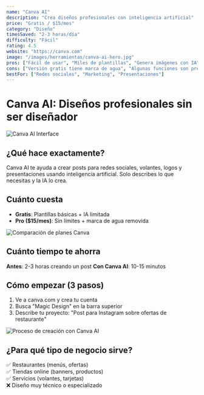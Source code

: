 ```yaml
---
name: "Canva AI"
description: "Crea diseños profesionales con inteligencia artificial"
price: "Gratis / $15/mes"
category: "Diseño"
timesSaved: "2-3 horas/día"
difficulty: "Fácil"
rating: 4.5
website: "https://canva.com"
image: "/images/herramientas/canva-ai-hero.jpg"
pros: ["Fácil de usar", "Miles de plantillas", "Genera imágenes con IA"]
cons: ["Versión gratis tiene marca de agua", "Algunas funciones son premium"]
bestFor: ["Redes sociales", "Marketing", "Presentaciones"]
---
```


# Canva AI: Diseños profesionales sin ser diseñador

![Canva AI Interface](../images/herramientas/canva-ai-hero.jpg)

## ¿Qué hace exactamente?
Canva AI te ayuda a crear posts para redes sociales, volantes, logos y presentaciones usando inteligencia artificial. Solo describes lo que necesitas y la IA lo crea.

## Cuánto cuesta
- **Gratis**: Plantillas básicas + IA limitada
- **Pro ($15/mes)**: Sin límites + marca de agua removida

![Comparación de planes Canva](../images/herramientas/canva-planes.png)

## Cuánto tiempo te ahorra
**Antes**: 2-3 horas creando un post
**Con Canva AI**: 10-15 minutos

## Cómo empezar (3 pasos)
1. Ve a canva.com y crea tu cuenta
2. Busca "Magic Design" en la barra superior  
3. Describe tu proyecto: "Post para Instagram sobre ofertas de restaurante"

![Proceso de creación con Canva AI](../images/herramientas/canva-proceso.gif)

## ¿Para qué tipo de negocio sirve?
✅ Restaurantes (menús, ofertas)  
✅ Tiendas online (banners, productos)  
✅ Servicios (volantes, tarjetas)  
❌ Diseño muy técnico o especializado